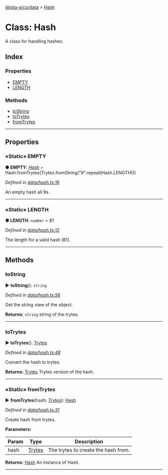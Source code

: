 [@iota-pico/data](../README.md) > [Hash](../classes/hash.md)



# Class: Hash


A class for handling hashes.

## Index

### Properties

* [EMPTY](hash.md#empty)
* [LENGTH](hash.md#length)


### Methods

* [toString](hash.md#tostring)
* [toTrytes](hash.md#totrytes)
* [fromTrytes](hash.md#fromtrytes)



---
## Properties
<a id="empty"></a>

### «Static» EMPTY

**●  EMPTY**:  *[Hash](hash.md)*  =  Hash.fromTrytes(Trytes.fromString("9".repeat(Hash.LENGTH)))

*Defined in [data/hash.ts:16](https://github.com/iotaeco/iota-pico-data/blob/d947a68/src/data/hash.ts#L16)*



An empty hash all 9s.




___

<a id="length"></a>

### «Static» LENGTH

**●  LENGTH**:  *`number`*  = 81

*Defined in [data/hash.ts:12](https://github.com/iotaeco/iota-pico-data/blob/d947a68/src/data/hash.ts#L12)*



The length for a valid hash (81).




___


## Methods
<a id="tostring"></a>

###  toString

► **toString**(): `string`



*Defined in [data/hash.ts:56](https://github.com/iotaeco/iota-pico-data/blob/d947a68/src/data/hash.ts#L56)*



Get the string view of the object.




**Returns:** `string`
string of the trytes.






___

<a id="totrytes"></a>

###  toTrytes

► **toTrytes**(): [Trytes](trytes.md)



*Defined in [data/hash.ts:48](https://github.com/iotaeco/iota-pico-data/blob/d947a68/src/data/hash.ts#L48)*



Convert the hash to trytes.




**Returns:** [Trytes](trytes.md)
Trytes version of the hash.






___

<a id="fromtrytes"></a>

### «Static» fromTrytes

► **fromTrytes**(hash: *[Trytes](trytes.md)*): [Hash](hash.md)



*Defined in [data/hash.ts:31](https://github.com/iotaeco/iota-pico-data/blob/d947a68/src/data/hash.ts#L31)*



Create hash from trytes.


**Parameters:**

| Param | Type | Description |
| ------ | ------ | ------ |
| hash | [Trytes](trytes.md)   |  The trytes to create the hash from. |





**Returns:** [Hash](hash.md)
An instance of Hash.






___


